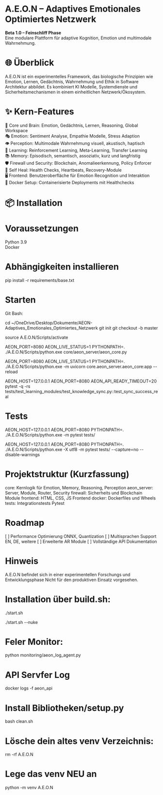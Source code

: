 # A.E.O.N – Adaptives Emotionales Optimiertes Netzwerk  

**Beta 1.0 – Feinschliff Phase**  
Eine modulare Plattform für adaptive Kognition, Emotion und multimodale Wahrnehmung. 



# 🌐 Überblick  
A.E.O.N ist ein experimentelles Framework, das biologische Prinzipien wie Emotion, Lernen, Gedächtnis, Wahrnehmung und Ethik in Software Architektur abbildet. 
Es kombiniert KI Modelle, Systemdienste und Sicherheitsmechanismen in einem einheitlichen Netzwerk/Ökosystem. 



# ✨ Kern-Features  
🧠 Core und Brain: Emotion, Gedächtnis, Lernen, Reasoning, Global Workspace  
🎭 Emotion: Sentiment Analyse, Empathie Modelle, Stress Adaption  
👁️ Perception: Multimodale Wahrnehmung visuell, akustisch, haptisch  
🧩 Learning: Reinforcement Learning, Meta-Learning, Transfer Learning  
📚 Memory: Episodisch, semantisch, assoziativ, kurz und langfristig  
🛡️ Firewall und Security: Blockchain, Anomalieerkennung, Policy Enforcer  
🔄 Self Heal: Health Checks, Heartbeats, Recovery-Module  
🖥️ Frontend: Benutzeroberfläche für Emotion Recognition und Interaktion  
🐳 Docker Setup: Containerisierte Deployments mit Healthchecks  



# 📦 Installation  

# Voraussetzungen  
Python 3.9  
Docker 

# Abhängigkeiten installieren
pip install -r requirements/base.txt


# Starten

Git Bash:

cd ~/OneDrive/Desktop/Dokumente/AEON-Adaptives_Emotionales_Optimiertes_Netzwerk
git init
git checkout -b master

source A.E.O.N/Scripts/activate

AEON_PORT=8080 AEON_LIVE_STATUS=1 PYTHONPATH=. ./A.E.O.N/Scripts/python.exe core/aeon_server/aeon_core.py

AEON_PORT=8080 AEON_LIVE_STATUS=1 PYTHONPATH=. ./A.E.O.N/Scripts/python.exe -m uvicorn core.aeon_server.aeon_core:app --reload


AEON_HOST=127.0.0.1 AEON_PORT=8080 AEON_API_READY_TIMEOUT=20 \
pytest -q -rs tests/test_learning_modules/test_knowledge_sync.py::test_sync_success_real


# Tests

AEON_HOST=127.0.0.1 AEON_PORT=8080 PYTHONPATH=. ./A.E.O.N/Scripts/python.exe -m pytest tests/

AEON_HOST=127.0.0.1 AEON_PORT=8080 PYTHONPATH=. ./A.E.O.N/Scripts/python.exe -X utf8 -m pytest tests/ --capture=no --disable-warnings


# Projektstruktur (Kurzfassung)

core: Kernlogik für Emotion, Memory, Reasoning, Perception
aeon_server: Server, Module, Router, Security
firewall: Sicherheits und Blockchain Module
frontend: HTML, CSS, JS Frontend
docker: Dockerfiles und Wheels
tests: Integrationstests Pytest


# Roadmap

[ ] Performance Optimierung ONNX, Quantization
[ ] Multisprachen Support EN, DE, weitere
[ ] Erweiterte AR Module
[ ] Vollständige API Dokumentation


# Hinweis

A.E.O.N befindet sich in einer experimentellen Forschungs und Entwicklungsphase
Nicht für den produktiven Einsatz vorgesehen.


# Installation über build.sh:

./start.sh

./start.sh --nuke


# Feler Monitor:

python monitoring/aeon_log_agent.py


# API Servfer Log

docker logs -f aeon_api


# Install Bibliotheken/setup.py

bash clean.sh


# Lösche dein altes venv Verzeichnis:

rm -rf A.E.O.N


# Lege das venv NEU an

python -m venv A.E.O.N


